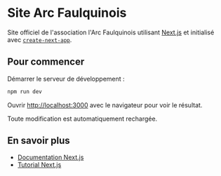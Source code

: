 # Site Arc Faulquinois

Site officiel de l'association l'Arc Faulquinois utilisant [Next.js](https://nextjs.org/) et initialisé avec [`create-next-app`](https://github.com/vercel/next.js/tree/canary/packages/create-next-app).

## Pour commencer

Démarrer le serveur de développement :

```bash
npm run dev
```

Ouvrir [http://localhost:3000](http://localhost:3000) avec le navigateur pour voir le résultat.

Toute modification est automatiquement rechargée.

## En savoir plus

- [Documentation Next.js](https://nextjs.org/docs)
- [Tutorial Next.js](https://nextjs.org/learn)
